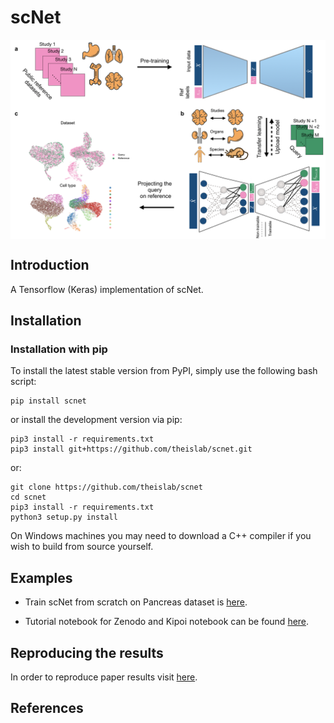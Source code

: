 # scNet

<img align="center" src="./sketch.png?raw=true">

## Introduction
A Tensorflow (Keras) implementation of scNet. 

## Installation

### Installation with pip
To install the latest stable version from PyPI, simply use the following bash script:

```shell script
pip install scnet
```

or install the development version via pip:

```shell script
pip3 install -r requirements.txt 
pip3 install git+https://github.com/theislab/scnet.git
```

or: 
```shell script
git clone https://github.com/theislab/scnet
cd scnet
pip3 install -r requirements.txt 
python3 setup.py install
```

On Windows machines you may need to download a C++ compiler if you wish to build from source yourself.

## Examples

* Train scNet from scratch on Pancreas dataset is [here]().

* Tutorial notebook for Zenodo and Kipoi notebook can be found [here](). 

## Reproducing the results

In order to reproduce paper results visit [here]().

## References
